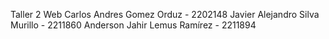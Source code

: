 Taller 2 Web
Carlos Andres Gomez Orduz - 2202148 
Javier Alejandro Silva Murillo - 2211860
Anderson Jahir Lemus Ramírez - 2211894
